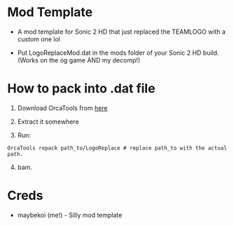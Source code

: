 # Mod Template

* A mod template for Sonic 2 HD that just replaced the TEAMLOGO with a custom one lol

* Put LogoReplaceMod.dat in the mods folder of your Sonic 2 HD build. (Works on the og game AND my decomp!)

# How to pack into .dat file

1. Download OrcaTools from [here](https://github.com/2HDModding/OrcaTools/releases)

2. Extract it somewhere

3. Run: 

```
OrcaTools repack path_to/LogoReplace # replace path_to with the actual path.
```

4. bam.

# Creds

* maybekoi (me!) - Silly mod template